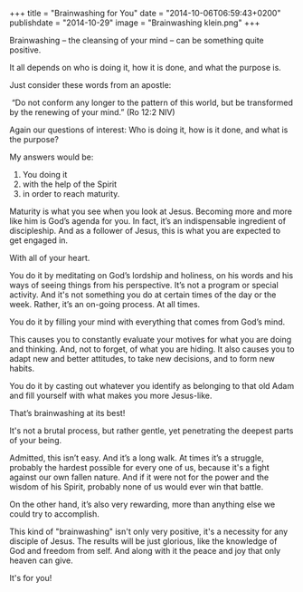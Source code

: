 +++
title = "Brainwashing for You"
date = "2014-10-06T06:59:43+0200"
publishdate = "2014-10-29"
image = "Brainwashing klein.png"
+++

Brainwashing – the cleansing of your mind – can be something quite positive.

It all depends on who is doing it, how it is done, and what the purpose is.

Just consider these words from an apostle:

 “Do not conform any longer to the pattern of this world, but be transformed by the renewing of your mind.” (Ro 12:2 NIV)

Again our questions of interest: Who is doing it, how is it done, and what is the purpose?

My answers would be:

1) You doing it  
 2) with the help of the Spirit  
 3) in order to reach maturity.

Maturity is what you see when you look at Jesus. Becoming more and more like him is God’s agenda for you. In fact, it’s an indispensable ingredient of discipleship. And as a follower of Jesus, this is what you are expected to get engaged in.

With all of your heart.

You do it by meditating on God’s lordship and holiness, on his words and his ways of seeing things from his perspective. It’s not a program or special activity. And it's not something you do at certain times of the day or the week. Rather, it’s an on-going process. At all times.

You do it by filling your mind with everything that comes from God’s mind.

This causes you to constantly evaluate your motives for what you are doing and thinking. And, not to forget, of what you are hiding. It also causes you to adapt new and better attitudes, to take new decisions, and to form new habits.

You do it by casting out whatever you identify as belonging to that old Adam and fill yourself with what makes you more Jesus-like.

That’s brainwashing at its best!

It's not a brutal process, but rather gentle, yet penetrating the deepest parts of your being.

Admitted, this isn’t easy. And it’s a long walk. At times it’s a struggle, probably the hardest possible for every one of us, because it's a fight against our own fallen nature. And if it were not for the power and the wisdom of his Spirit, probably none of us would ever win that battle.

On the other hand, it’s also very rewarding, more than anything else we could try to accomplish.

This kind of "brainwashing" isn't only very positive, it's a necessity for any disciple of Jesus. The results will be just glorious, like the knowledge of God and freedom from self. And along with it the peace and joy that only heaven can give.

It's for you!
